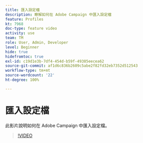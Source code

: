 ```yaml
---
title: 匯入設定檔
description: 瞭解如何在 Adobe Campaign 中匯入設定檔
feature: Profiles
kt: 7968
doc-type: feature video
activity: use
team: TM
role: User, Admin, Developer
level: Beginner
hide: true
hidefromtoc: true
exl-id: c19d1e3b-7df4-454d-b59f-49385eecea62
source-git-commit: af1d6c836b2609c5abe2f82fd32eb7352d512543
workflow-type: tm+mt
source-wordcount: '22'
ht-degree: 100%

---
```


# 匯入設定檔

此影片說明如何在 Adobe Campaign 中匯入設定檔。

>[!VIDEO](https://video.tv.adobe.com/v/25608?quality=12)
